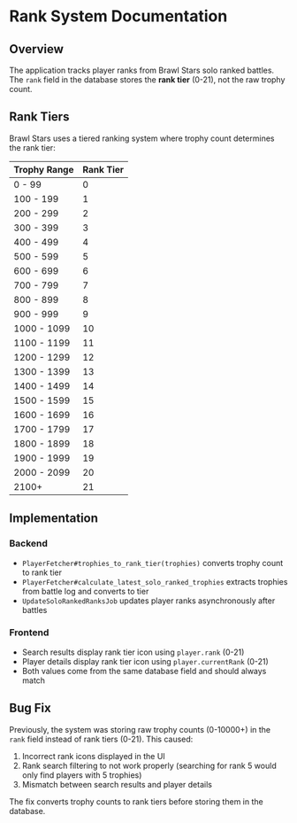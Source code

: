 # Rank System Documentation

## Overview
The application tracks player ranks from Brawl Stars solo ranked battles. The `rank` field in the database stores the **rank tier** (0-21), not the raw trophy count.

## Rank Tiers
Brawl Stars uses a tiered ranking system where trophy count determines the rank tier:

| Trophy Range | Rank Tier |
|--------------|-----------|
| 0 - 99       | 0         |
| 100 - 199    | 1         |
| 200 - 299    | 2         |
| 300 - 399    | 3         |
| 400 - 499    | 4         |
| 500 - 599    | 5         |
| 600 - 699    | 6         |
| 700 - 799    | 7         |
| 800 - 899    | 8         |
| 900 - 999    | 9         |
| 1000 - 1099  | 10        |
| 1100 - 1199  | 11        |
| 1200 - 1299  | 12        |
| 1300 - 1399  | 13        |
| 1400 - 1499  | 14        |
| 1500 - 1599  | 15        |
| 1600 - 1699  | 16        |
| 1700 - 1799  | 17        |
| 1800 - 1899  | 18        |
| 1900 - 1999  | 19        |
| 2000 - 2099  | 20        |
| 2100+        | 21        |

## Implementation

### Backend
- `PlayerFetcher#trophies_to_rank_tier(trophies)` converts trophy count to rank tier
- `PlayerFetcher#calculate_latest_solo_ranked_trophies` extracts trophies from battle log and converts to tier
- `UpdateSoloRankedRanksJob` updates player ranks asynchronously after battles

### Frontend
- Search results display rank tier icon using `player.rank` (0-21)
- Player details display rank tier icon using `player.currentRank` (0-21)
- Both values come from the same database field and should always match

## Bug Fix
Previously, the system was storing raw trophy counts (0-10000+) in the `rank` field instead of rank tiers (0-21). This caused:
1. Incorrect rank icons displayed in the UI
2. Rank search filtering to not work properly (searching for rank 5 would only find players with 5 trophies)
3. Mismatch between search results and player details

The fix converts trophy counts to rank tiers before storing them in the database.
